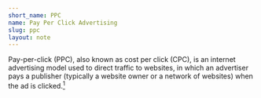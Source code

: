 ```yaml
---
short_name: PPC
name: Pay Per Click Advertising
slug: ppc
layout: note
---
```

Pay-per-click (PPC), also known as cost per click (CPC), is an internet advertising model used to direct traffic to websites, in which an advertiser pays a publisher (typically a website owner or a network of websites) when the ad is clicked.[<sup>1</sup>](https://en.wikipedia.org/wiki/Pay-per-click)
